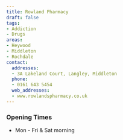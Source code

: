```yaml
---
title: Rowland Pharmacy
draft: false
tags:
- Addiction
- Drugs
areas:
- Heywood
- Middleton
- Rochdale
contact:
  addresses:
  - 3A Lakeland Court, Langley, Middleton
  phone:
  - 0161 643 5454
  web_addresses:
  - www.rowlandspharmacy.co.uk
---
```


### Opening Times
* Mon - Fri & Sat morning


